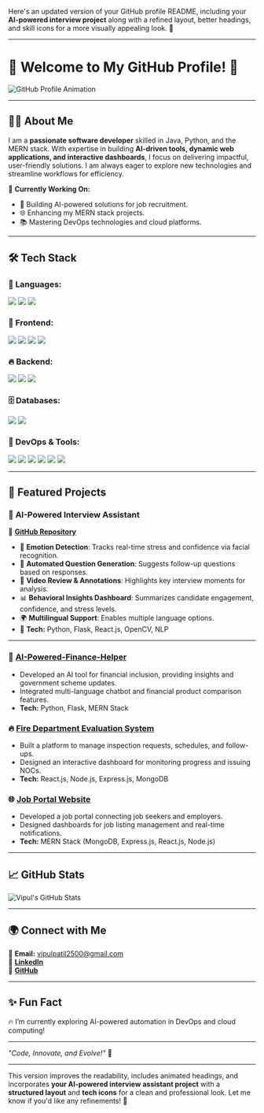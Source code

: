 Here's an updated version of your GitHub profile README, including your **AI-powered interview project** along with a refined layout, better headings, and skill icons for a more visually appealing look. 🚀  

---

# 🌟 Welcome to My GitHub Profile! 🚀  

![GitHub Profile Animation](https://github.com/vipul-space23/vipul-space23/blob/main/banner.gif)  

---

## 👨‍💻 About Me  

I am a **passionate software developer** skilled in Java, Python, and the MERN stack. With expertise in building **AI-driven tools, dynamic web applications, and interactive dashboards**, I focus on delivering impactful, user-friendly solutions. I am always eager to explore new technologies and streamline workflows for efficiency.  

🔭 **Currently Working On:**  
- 🚀 Building AI-powered solutions for job recruitment.  
- 🌐 Enhancing my MERN stack projects.  
- 📚 Mastering DevOps technologies and cloud platforms.  

---

## 🛠️ Tech Stack  

### 🚀 Languages:  
<p align="left">
  <img src="https://img.shields.io/badge/Java-ED8B00?style=for-the-badge&logo=java&logoColor=white"/>
  <img src="https://img.shields.io/badge/Python-3776AB?style=for-the-badge&logo=python&logoColor=white"/>
  <img src="https://img.shields.io/badge/JavaScript-F7DF1E?style=for-the-badge&logo=javascript&logoColor=black"/>
</p>  

### 🎨 Frontend:  
<p align="left">
  <img src="https://img.shields.io/badge/React-61DAFB?style=for-the-badge&logo=react&logoColor=black"/>
  <img src="https://img.shields.io/badge/HTML-E34F26?style=for-the-badge&logo=html5&logoColor=white"/>
  <img src="https://img.shields.io/badge/CSS-1572B6?style=for-the-badge&logo=css3&logoColor=white"/>
  <img src="https://img.shields.io/badge/Tailwind_CSS-38B2AC?style=for-the-badge&logo=tailwind-css&logoColor=white"/>
</p>  

### 🔥 Backend:  
<p align="left">
  <img src="https://img.shields.io/badge/Node.js-339933?style=for-the-badge&logo=node.js&logoColor=white"/>
  <img src="https://img.shields.io/badge/Express.js-000000?style=for-the-badge&logo=express&logoColor=white"/>
  <img src="https://img.shields.io/badge/Flask-000000?style=for-the-badge&logo=flask&logoColor=white"/>
</p>  

### 🗄️ Databases:  
<p align="left">
  <img src="https://img.shields.io/badge/MySQL-4479A1?style=for-the-badge&logo=mysql&logoColor=white"/>
  <img src="https://img.shields.io/badge/MongoDB-47A248?style=for-the-badge&logo=mongodb&logoColor=white"/>
</p>  

### 🚀 DevOps & Tools:  
<p align="left">
  <img src="https://img.shields.io/badge/Docker-2496ED?style=for-the-badge&logo=docker&logoColor=white"/>
  <img src="https://img.shields.io/badge/Kubernetes-326CE5?style=for-the-badge&logo=kubernetes&logoColor=white"/>
  <img src="https://img.shields.io/badge/Terraform-623CE4?style=for-the-badge&logo=terraform&logoColor=white"/>
  <img src="https://img.shields.io/badge/AWS-FF9900?style=for-the-badge&logo=amazonaws&logoColor=white"/>
  <img src="https://img.shields.io/badge/Azure-0078D4?style=for-the-badge&logo=microsoftazure&logoColor=white"/>
  <img src="https://img.shields.io/badge/Git-F05032?style=for-the-badge&logo=git&logoColor=white"/>
</p>  

---

## 📌 Featured Projects  

### 🎤 **AI-Powered Interview Assistant**  
🔗 **[GitHub Repository](https://github.com/vipul-space23/AI-Interview-Assistant)**  
- 🤖 **Emotion Detection**: Tracks real-time stress and confidence via facial recognition.  
- 📝 **Automated Question Generation**: Suggests follow-up questions based on responses.  
- 🎥 **Video Review & Annotations**: Highlights key interview moments for analysis.  
- 📊 **Behavioral Insights Dashboard**: Summarizes candidate engagement, confidence, and stress levels.  
- 🌍 **Multilingual Support**: Enables multiple language options.  
- 🔧 **Tech:** Python, Flask, React.js, OpenCV, NLP  

---

### 🚀 **[AI-Powered-Finance-Helper](https://github.com/vipul-space23/AI-Powered-Finance-Helper)**  
- Developed an AI tool for financial inclusion, providing insights and government scheme updates.  
- Integrated multi-language chatbot and financial product comparison features.  
- **Tech:** Python, Flask, MERN Stack  

### 🔥 **[Fire Department Evaluation System](https://github.com/vipul-space23/Fire-Department-Evaluation-Software.git)**  
- Built a platform to manage inspection requests, schedules, and follow-ups.  
- Designed an interactive dashboard for monitoring progress and issuing NOCs.  
- **Tech:** React.js, Node.js, Express.js, MongoDB  

### 🌐 **[Job Portal Website](https://github.com/vipul-space23/JobVoyage-JOB-PORTAL-WEBSITE.git)**  
- Developed a job portal connecting job seekers and employers.  
- Designed dashboards for job listing management and real-time notifications.  
- **Tech:** MERN Stack (MongoDB, Express.js, React.js, Node.js)  

---

## 📈 GitHub Stats  

![Vipul's GitHub Stats](https://github-readme-stats.vercel.app/api?username=vipul-space23&show_icons=true&theme=radical)  

---

## 🌍 Connect with Me  

📩 **Email:** [vipulpatil2500@gmail.com](mailto:vipulpatil2500@gmail.com)  
💼 **[LinkedIn](https://www.linkedin.com/in/vipul-space23)**  
📂 **[GitHub](https://github.com/vipul-space23)**  

---

## ✨ Fun Fact  

🔥 I’m currently exploring AI-powered automation in DevOps and cloud computing!  

---

_"Code, Innovate, and Evolve!"_ 🚀  

---

This version improves the readability, includes animated headings, and incorporates **your AI-powered interview assistant project** with a **structured layout** and **tech icons** for a clean and professional look. Let me know if you'd like any refinements! 🚀
